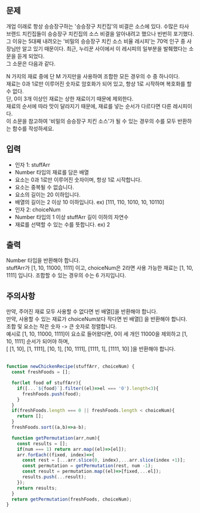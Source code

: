 ## 문제
개업 이래로 항상 승승장구하는 '승승장구 치킨집'의 비결은 소스에 있다. 수많은 타사 브랜드 치킨집들이 승승장구 치킨집의 소스 비결을 알아내려고 했으나 빈번히 포기했다.  
그 이유는 5대째 내려오는 '비밀의 승승장구 치킨 소스 비율 레시피'는 70억 인구 중 사장님만 알고 있기 때문이다. 최근, 누리꾼 사이에서 이 레시피의 일부분을 발췌했다는 소문을 듣게 되었다.  
그 소문은 다음과 같다.  

N 가지의 재료 중에 단 M 가지만을 사용하여 조합한 모든 경우의 수 중 하나이다.  
재료는 0과 1로만 이루어진 숫자로 암호화가 되어 있고, 항상 1로 시작하며 복호화를 할 수 없다.  
단, 0이 3개 이상인 재료는 상한 재료이기 때문에 제외한다.  
재료의 순서에 따라 맛이 달라지기 때문에, 재료를 넣는 순서가 다르다면 다른 레시피이다.  
이 소문을 참고하여 '비밀의 승승장구 치킨 소스'가 될 수 있는 경우의 수를 모두 반환하는 함수를 작성하세요.  

## 입력
+ 인자 1: stuffArr  
+ Number 타입의 재료를 담은 배열  
+ 요소는 0과 1로만 이루어진 숫자이며, 항상 1로 시작합니다.
+ 요소는 중복될 수 없습니다.
+ 요소의 길이는 20 이하입니다.
+ 배열의 길이는 2 이상 10 이하입니다.
ex) [111, 110, 1010, 10, 10110]  
+ 인자 2: choiceNum  
+ Number 타입의 1 이상 stuffArr 길이 이하의 자연수
+ 재료를 선택할 수 있는 수를 뜻합니다.
ex) 2  
## 출력
Number 타입을 반환해야 합니다.  
stuffArr가 [1, 10, 11000, 1111] 이고, choiceNum은 2라면 사용 가능한 재료는 [1, 10, 1111] 입니다. 조합할 수 있는 경우의 수는 6 가지입니다.  
## 주의사항
만약, 주어진 재료 모두 사용할 수 없다면 빈 배열[]을 반환해야 합니다.  
만약, 사용할 수 있는 재료가 choiceNum보다 작다면 빈 배열[] 을 반환해야 합니다.  
조합 및 요소는 작은 숫자 -> 큰 숫자로 정렬합니다.  
예시로 [1, 10, 11000, 1111]이 요소로 들어왔다면, 0이 세 개인 11000을 제외하고 [1, 10, 1111] 순서가 되어야 하며,  
[ [1, 10], [1, 1111], [10, 1], [10, 1111], [1111, 1], [1111, 10] ]을 반환해야 합니다.  
<br/>

```javascript
function newChickenRecipe(stuffArr, choiceNum) {
  const freshFoods = [];

  for(let food of stuffArr){
    if([...`${food}`].filter((el)=>el === '0').length<3){
      freshFoods.push(food);
    }
  }
  if(freshFoods.length === 0 || freshFoods.length < choiceNum){
    return [];
  }
  freshFoods.sort((a,b)=>a-b);

  function getPermutation(arr,num){
    const results = [];
    if(num === 1) return arr.map((el)=>[el]);
    arr.forEach((fixed, index)=>{
      const rest = [...arr.slice(0, index),...arr.slice(index +1)];
      const permutation = getPermutation(rest, num -1);
      const result = permutation.map((el)=>[fixed,...el]);
      results.push(...result);
    });
    return results;
  }
  return getPermutation(freshFoods, choiceNum);
}

```
